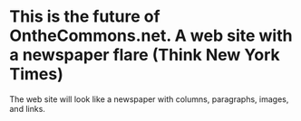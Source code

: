 #   This is the future of OntheCommons.net. A web site with a newspaper flare (Think New York Times)
The web site will look like a newspaper with columns, paragraphs, images, and links.
